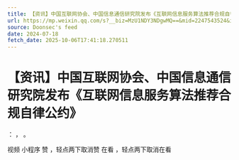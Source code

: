 ```yaml
---
title: 【资讯】中国互联网协会、中国信息通信研究院发布《互联网信息服务算法推荐合规自律公约》
url: https://mp.weixin.qq.com/s?__biz=MzU1NDY3NDgwMQ==&mid=2247543524&idx=4&sn=c73be07421f7ddab3b93760330a20313
source: Doonsec's feed
date: 2024-07-18
fetch_date: 2025-10-06T17:41:18.270511
---
```


# 【资讯】中国互联网协会、中国信息通信研究院发布《互联网信息服务算法推荐合规自律公约》

：
，
。

视频
小程序
赞
，轻点两下取消赞
在看
，轻点两下取消在看